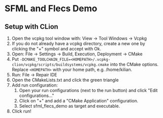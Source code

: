 # SFML and Flecs Demo

## Setup with CLion
1. Open the vcpkg tool window with: View -> Tool Windows -> Vcpkg
2. If you do not already have a vcpkg directory, create a new one by clicking the "+" symbol and accept with Ok.
3. Open: File -> Settings -> Build, Execution, Deployment -> CMake
4. Put `-DCMAKE_TOOLCHAIN_FILE=<HOMEPATH>/.vcpkg-clion/vcpkg/scripts/buildsystems/vcpkg.cmake` into the CMake options. 
Replace `<HOMEPATH>` with your home path, e.g. /home/kilian.
5. Run: File -> Repair IDE
6. Open the CMakeLists.txt and click the green triangle
7. Add run configuration:
   1. Open your run configurations (next to the run button) and click "Edit configurations..."
   2. Click on "+" and add a "CMake Application" configuration.
   3. Select sfml_flecs_demo as target and executable.
8. Click run!
